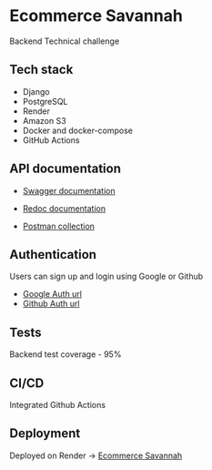 # Ecommerce Savannah
Backend Technical challenge

## Tech stack
- Django
- PostgreSQL
- Render
- Amazon S3
- Docker and docker-compose
- GitHub Actions

## API documentation
- [Swagger documentation](https://ecommerce-savannah.onrender.com/api/schema/swagger/)

- [Redoc documentation](https://ecommerce-savannah.onrender.com/api/schema/redoc/)

- [Postman collection](https://www.postman.com/raykipkorir/workspace/public-workspace/request/19883034-99678c5d-b4dd-4fc9-9651-1bb48fc68bb6)
## Authentication
Users can sign up and login using Google or Github
- [Google Auth url](https://accounts.google.com/o/oauth2/v2/auth?redirect_uri=https://ecommerce-savannah.onrender.com/api/google-callback/&prompt=consent&response_type=code&client_id=611241998884-3vt81edvfbvca97515qrqpha6rghfcqt.apps.googleusercontent.com&scope=openid%20email%20profile&access_type=offline)
- [Github Auth url](https://github.com/login/oauth/authorize?client_id=b3613d55c08b9555021f&redirect_uri=https://ecommerce-savannah.onrender.com/api/github-callback/&scope=user)

## Tests
Backend test coverage - 95%

## CI/CD
Integrated Github Actions

## Deployment
Deployed on Render -> [Ecommerce Savannah](https://ecommerce-savannah.onrender.com)
